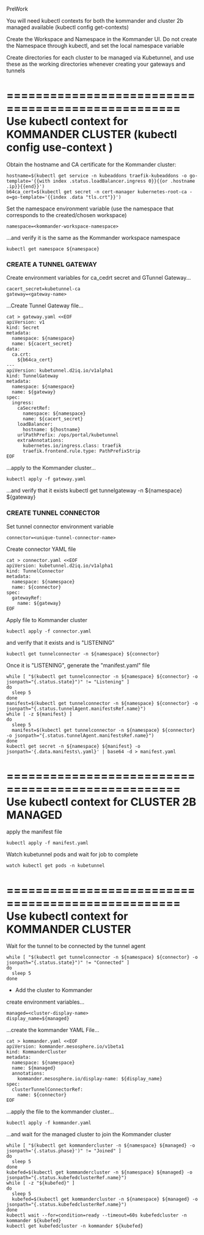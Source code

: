 
PreWork

You will need kubectl contexts for both the kommander and cluster 2b managed available
(kubectl config get-contexts)

Create the Workspace and Namespace in the Kommander UI.  Do not create the Namespace through kubectl, and set the local namespace variable

Create directories for each cluster to be managed via Kubetunnel, and use these as the working directories whenever creating your gateways and tunnels


==================================================
Use kubectl context for KOMMANDER CLUSTER 
(kubectl config use-context <kommander-cluster-context>)
==================================================

Obtain the hostname and CA certificate for the Kommander cluster:
```
hostname=$(kubectl get service -n kubeaddons traefik-kubeaddons -o go-template='{{with index .status.loadBalancer.ingress 0}}{{or .hostname .ip}}{{end}}')
b64ca_cert=$(kubectl get secret -n cert-manager kubernetes-root-ca -o=go-template='{{index .data "tls.crt"}}')
```

Set the namespace environment variable
(use the namespace that corresponds to the created/chosen workspace)
```
namespace=<kommander-workspace-namespace>
```

...and verify it is the same as the Kommander workspace namespace
```
kubectl get namespace ${namespace}
```

### CREATE A TUNNEL GATEWAY

Create environment variables for ca_cedrt secret and GTunnel Gateway...
```
cacert_secret=kubetunnel-ca
gateway=<gateway-name>
```

...Create Tunnel Gateway file...
```
cat > gateway.yaml <<EOF
apiVersion: v1
kind: Secret
metadata:
  namespace: ${namespace}
  name: ${cacert_secret}
data:
  ca.crt:
    ${b64ca_cert}
---
apiVersion: kubetunnel.d2iq.io/v1alpha1
kind: TunnelGateway
metadata:
  namespace: ${namespace}
  name: ${gateway}
spec:
  ingress:
    caSecretRef:
      namespace: ${namespace}
      name: ${cacert_secret}
    loadBalancer:
      hostname: ${hostname}
    urlPathPrefix: /ops/portal/kubetunnel
    extraAnnotations:
      kubernetes.io/ingress.class: traefik
      traefik.frontend.rule.type: PathPrefixStrip
EOF
```

...apply to the Kommander cluster...
```
kubectl apply -f gateway.yaml
```

...and verify that it exists
kubectl get tunnelgateway -n ${namespace} ${gateway}


### CREATE TUNNEL CONNECTOR

Set tunnel connector environment variable
```
connector=<unique-tunnel-connector-name>
```

Create connector YAML file
```
cat > connector.yaml <<EOF
apiVersion: kubetunnel.d2iq.io/v1alpha1
kind: TunnelConnector
metadata:
  namespace: ${namespace}
  name: ${connector}
spec:
  gatewayRef:
    name: ${gateway}
EOF
```

Apply file to Kommander cluster
```
kubectl apply -f connector.yaml
```

and verify that it exists and is "LISTENING"
```
kubectl get tunnelconnector -n ${namespace} ${connector}
```

Once it is "LISTENING", generate the "manifest.yaml" file
```
while [ "$(kubectl get tunnelconnector -n ${namespace} ${connector} -o jsonpath="{.status.state}")" != "Listening" ]
do
  sleep 5
done
manifest=$(kubectl get tunnelconnector -n ${namespace} ${connector} -o jsonpath="{.status.tunnelAgent.manifestsRef.name}")
while [ -z ${manifest} ]
do
  sleep 5
  manifest=$(kubectl get tunnelconnector -n ${namespace} ${connector} -o jsonpath="{.status.tunnelAgent.manifestsRef.name}")
done
kubectl get secret -n ${namespace} ${manifest} -o jsonpath='{.data.manifests\.yaml}' | base64 -d > manifest.yaml
```

==================================================
Use kubectl context for CLUSTER 2B MANAGED
==================================================

apply the manifest file
```
kubectl apply -f manifest.yaml
```

Watch kubetunnel pods and wait for job to complete
```
watch kubectl get pods -n kubetunnel
```

==================================================
Use kubectl context for KOMMANDER CLUSTER
==================================================


Wait for the tunnel to be connected by the tunnel agent
```
while [ "$(kubectl get tunnelconnector -n ${namespace} ${connector} -o jsonpath="{.status.state}")" != "Connected" ]
do
  sleep 5
done
```

* Add the cluster to Kommander 

create environment variables...
```
managed=<cluster-display-name>
display_name=${managed}
```

...create the kommander YAML File...
```
cat > kommander.yaml <<EOF
apiVersion: kommander.mesosphere.io/v1beta1
kind: KommanderCluster
metadata:
  namespace: ${namespace}
  name: ${managed}
  annotations:
    kommander.mesosphere.io/display-name: ${display_name}
spec:
  clusterTunnelConnectorRef:
    name: ${connector}
EOF
```

...apply the file to the kommander cluster...
```
kubectl apply -f kommander.yaml
```

...and wait for the managed cluster to join the Kommander cluster
```
while [ "$(kubectl get kommandercluster -n ${namespace} ${managed} -o jsonpath='{.status.phase}')" != "Joined" ]
do
  sleep 5
done
kubefed=$(kubectl get kommandercluster -n ${namespace} ${managed} -o jsonpath="{.status.kubefedclusterRef.name}")
while [ -z "${kubefed}" ]
do
  sleep 5
  kubefed=$(kubectl get kommandercluster -n ${namespace} ${managed} -o jsonpath="{.status.kubefedclusterRef.name}")
done
kubectl wait --for=condition=ready --timeout=60s kubefedcluster -n kommander ${kubefed}
kubectl get kubefedcluster -n kommander ${kubefed}
```



















